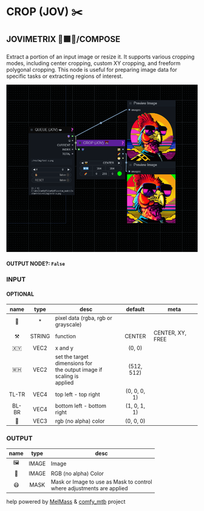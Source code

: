 # CROP (JOV) ✂️

## JOVIMETRIX 🔺🟩🔵/COMPOSE

Extract a portion of an input image or resize it. It supports various cropping modes, including center cropping, custom XY cropping, and freeform polygonal cropping. This node is useful for preparing image data for specific tasks or extracting regions of interest.

![CROP](https://raw.githubusercontent.com/Amorano/Jovimetrix-examples/master/node/CROP/CROP.png)

#### OUTPUT NODE?: `False`

### INPUT

#### OPTIONAL

name | type | desc | default | meta
:---:|:---:|---|:---:|---
👾 | * | pixel data (rgba, rgb or<br>grayscale) |  | 
⚒️ | STRING | function | CENTER | CENTER, XY, FREE
🇽🇾 | VEC2 | x and y | (0, 0) | 
🇼🇭 | VEC2 | set the target dimensions for<br>the output image if scaling is<br>applied | (512, 512) | 
TL-TR | VEC4 | top left - top right | (0, 0, 0, 1) | 
BL-BR | VEC4 | bottom left - bottom right | (1, 0, 1, 1) | 
🌈 | VEC3 | rgb (no alpha) color | (0, 0, 0) | 

### OUTPUT

name | type | desc
:---:|:---:|---
🖼️ | IMAGE | Image 
🌈 | IMAGE | RGB (no alpha) Color 
😷 | MASK | Mask or Image to use as Mask to control<br>where adjustments are applied 

help powered by [MelMass](https://github.com/melMass) & [comfy_mtb](https://github.com/melMass/comfy_mtb) project